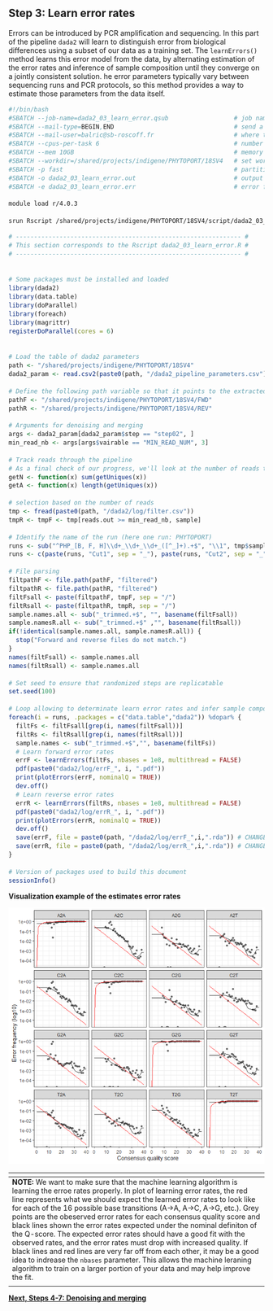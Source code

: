 ## **Step 3: Learn error rates**
Errors can be introduced by PCR amplification and sequencing. In this part of the pipeline `dada2` will learn to distinguish error from biological differences using a subset of our data as a training set. The `learnErrors()` method learns this error model from the data, by alternating estimation of the error rates and inference of sample composition until they converge on a jointly consistent solution. he error parameters typically vary between sequencing runs and PCR protocols, so this method provides a way to estimate those parameters from the data itself.


```bash
#!/bin/bash
#SBATCH --job-name=dada2_03_learn_error.qsub                  # job name
#SBATCH --mail-type=BEGIN,END                                 # send a mail at the begining/end of job
#SBATCH --mail-user=balric@sb-roscoff.fr                      # where to send mail
#SBATCH --cpus-per-task 6                                     # number of CPUs required per task
#SBATCH --mem 10GB                                            # memory per processor
#SBATCH --workdir=/shared/projects/indigene/PHYTOPORT/18SV4   # set working directory
#SBATCH -p fast                                               # partition
#SBATCH -o dada2_03_learn_error.out                           # output file
#SBATCH -e dada2_03_learn_error.err                           # error file

module load r/4.0.3

srun Rscript /shared/projects/indigene/PHYTOPORT/18SV4/script/dada2_03_learn_error.R
```

```r
# -------------------------------------------------------------- #
# This section corresponds to the Rscript dada2_03_learn_error.R #
# -------------------------------------------------------------- #


# Some packages must be installed and loaded
library(dada2)
library(data.table)
library(doParallel)
library(foreach)
library(magrittr)
registerDoParallel(cores = 6)


# Load the table of dada2 parameters
path <- "/shared/projects/indigene/PHYTOPORT/18SV4"
dada2_param <- read.csv2(paste0(path, "/dada2_pipeline_parameters.csv"), header = TRUE, stringsAsFactors = FALSE)

# Define the following path variable so that it points to the extracted directory
pathF <- "/shared/projects/indigene/PHYTOPORT/18SV4/FWD" 
pathR <- "/shared/projects/indigene/PHYTOPORT/18SV4/REV"

# Arguments for denoising and merging
args <- dada2_param[dada2_param$step == "step02", ]
min_read_nb <- args[args$vairable == "MIN_READ_NUM", 3]

# Track reads through the pipeline
# As a final check of our progress, we'll look at the number of reads that made it through each step in the pipeline
getN <- function(x) sum(getUniques(x))
getA <- function(x) length(getUniques(x))

# selection based on the number of reads
tmp <- fread(paste0(path, "/dada2/log/filter.csv"))
tmpR <- tmpF <- tmp[reads.out >= min_read_nb, sample]

# Identify the name of the run (here one run: PHYTOPORT)
runs <- sub("^PHP_[B, F, H]\\d+_\\d+_\\d+_([^_]+).+$", "\\1", tmp$sample) %>% unique
runs <- c(paste(runs, "Cut1", sep = "_"), paste(runs, "Cut2", sep = "_"))

# File parsing
filtpathF <- file.path(pathF, "filtered") 
filtpathR <- file.path(pathR, "filtered")
filtFsall <- paste(filtpathF, tmpF, sep = "/")
filtRsall <- paste(filtpathR, tmpR, sep = "/")
sample.names.all <- sub("_trimmed.+$", "", basename(filtFsall))
sample.namesR.all <- sub("_trimmed.+$" ,"", basename(filtRsall))
if(!identical(sample.names.all, sample.namesR.all)) {
  stop("Forward and reverse files do not match.")
}
names(filtFsall) <- sample.names.all
names(filtRsall) <- sample.names.all

# Set seed to ensure that randomized steps are replicatable
set.seed(100)

# Loop allowing to determinate learn error rates and infer sample composition
foreach(i = runs, .packages = c("data.table","dada2")) %dopar% {
  filtFs <- filtFsall[grep(i, names(filtFsall))]
  filtRs <- filtRsall[grep(i, names(filtRsall))]
  sample.names <- sub("_trimmed.+$","", basename(filtFs))
  # Learn forward error rates
  errF <- learnErrors(filtFs, nbases = 1e8, multithread = FALSE)
  pdf(paste0("dada2/log/errF_", i, ".pdf"))
  print(plotErrors(errF, nominalQ = TRUE))
  dev.off()
  # Learn reverse error rates
  errR <- learnErrors(filtRs, nbases = 1e8, multithread = FALSE)
  pdf(paste0("dada2/log/errR_", i, ".pdf"))
  print(plotErrors(errR, nominalQ = TRUE))
  dev.off()
  save(errF, file = paste0(path, "/dada2/log/errF_",i,".rda")) # CHANGE ME to where you want sequence table saved
  save(errR, file = paste0(path, "/dada2/log/errR_",i,".rda")) # CHANGE ME to where you want sequence table saved
}

# Version of packages used to build this document
sessionInfo()
```

**Visualization example of the estimates error rates**

![image](https://github.com/benalric/Metab_pipeline_v2/blob/main/figures/errF_PHYTOPORT_Cut1.png)

| <span> |
| :--- |
| **NOTE:** We want to make sure that the machine learning algorithm is learning the erroe rates properly. In plot of learning error rates, the red line represents what we should expect the learned error rates to look like for each of the 16 possible base transitions (A->A, A->C, A->G, etc.). Grey points are the obeserved error rates for each consensus quality score and black lines shown the error rates expected under the nominal definiton of the Q-score. The expected error rates should have a good fit with the observed rates, and the error rates must drop with increased quality. If black lines and red lines are very far off from each other, it may be a good idea to indrease the `nbases` parameter. This allows the machine leraning algorithm to train on a larger portion of your data and may help improve the fit. |
| <span> |


[**Next, Steps 4-7: Denoising and merging**](https://github.com/benalric/MetaB_pipeline_v2/blob/main/scripts/dada2_denoising_merging.md)
